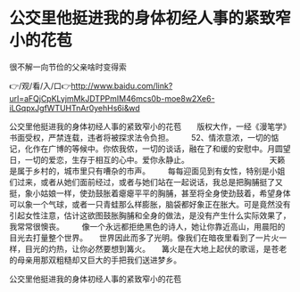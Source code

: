 # 公交里他挺进我的身体初经人事的紧致窄小的花苞
很不解一向节俭的父亲啥时变得索

👉/观/看/入/口👉http://www.baidu.com/link?url=aFQjCpKLyjmMkJDTPPmIM46mcs0b-moe8w2Xe6-iLGqpxJgfWTUHTnAr0yehHs6i&wd

公交里他挺进我的身体初经人事的紧致窄小的花苞　　版权大作，一经《漫笔学》书面受权，严禁连载，违者将被探求法令负担。
　　52、情浓意浓，一切的惦记，化作在广博的等候中。你侬我侬，一切的谈话，融在了和缓的安慰中。月圆望日，一切的爱恋，生存于相互的心中。爱你永静止。
　　　　　　　　　　天籁是属于乡村的，城市里只有嘈杂的市声。
　　每每迎面见到有女性，特别是小姐们过来，或者从她们面前经过，或者与她们站在一起说话，我总是把胸脯挺了又挺，象小姑娘一样，使劲鼓胀着瘪瘪平平的胸脯，甚至将全身使劲鼓着，希望身体可以象一个气球，或者一只青蛙那么样膨胀，脑袋都好象正在胀大。可是竟然没有引起女性注意，估计这欲图鼓胀胸脯和全身的做法，是没有产生什么实际效果了，我常常很懊丧。
　　像一个永远都拒绝黑色的诗人，她让你靠近高山，用晨阳的目光去打量整个世界。　　世界因此而多了光明。像我们在暗夜里看到了一片火一样，目光的灼热，让你必然要想到篝火。　　篝火是在大地上起伏的歌谣，是苍老的母亲用那双粗糙却又巨大的手把我们送进梦乡。

公交里他挺进我的身体初经人事的紧致窄小的花苞
